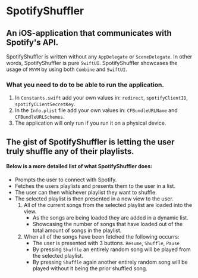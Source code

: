 # SpotifyShuffler

## An iOS-application that communicates with Spotify's API. 

SpotifyShuffler is written without any `AppDelegate` or `SceneDelegate`. 
In other words, SpotifyShuffler is pure `SwiftUI`.
SpotifyShuffler showcases the usage of `MVVM` by using both `Combine` and `SwiftUI`.       

### What you need to do to be able to run the application. 

1. In `Constants.swift` add your own values in: `redirect`, `spotifyClientID`, `spotifyCLientSecretKey`.
2. In the `Info.plist` file add your own values in: `CFBundleURLName` and `CFBundleURLSchemes`. 
3. The application will only run if you run it on a physical device. 

## The gist of SpotifyShuffler is letting the user **truly** shuffle any of their playlists. 

#### Below is a more detailed list of what **SpotifyShuffler** does: 

- Prompts the user to connect with Spotify. 
- Fetches the users playlists and presents them to the user in a list. 
- The user can then whichever playlist they want to shuffle. 
- The selected playlist is then presented in a new view to the user. 
    1. All of the current songs from the selected playlist are loaded into the view.
        - As the songs are being loaded they are added in a dynamic list.
        - Showcasing the number of songs that have loaded out of the total amount of songs in the playlist.  
    2. When all of the songs have been fetched the following occurrs: 
        - The user is presented with 3 buttons. `Resume`, `Shuffle`, `Pause`
        - By pressing `Shuffle` an entirely random song will be played from the selected playlist. 
        - By pressing `Shuffle` again another entirely random song will be played without it being the prior shuffled song. 